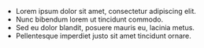 - Lorem ipsum dolor sit amet, consectetur adipiscing elit.
- Nunc bibendum lorem ut tincidunt commodo.
- Sed eu dolor blandit, posuere mauris eu, lacinia metus.
- Pellentesque imperdiet justo sit amet tincidunt ornare.

